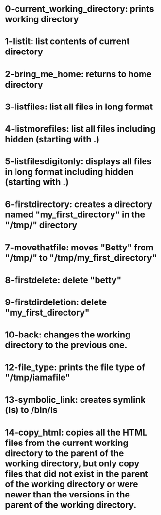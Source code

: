 # 0-current_working_directory: prints working directory
# 1-listit: list contents of current directory
# 2-bring_me_home: returns to home directory
# 3-listfiles: list all files in long format
# 4-listmorefiles: list all files including hidden (starting with .)
# 5-listfilesdigitonly: displays all files in long format including hidden (starting with .)
# 6-firstdirectory: creates a directory named "my_first_directory" in the "/tmp/" directory
# 7-movethatfile: moves "Betty" from "/tmp/" to "/tmp/my_first_directory"
# 8-firstdelete: delete "betty"
# 9-firstdirdeletion: delete "my_first_directory"
# 10-back: changes the working directory to the previous one.
#
# 12-file_type: prints the file type of "/tmp/iamafile"
# 13-symbolic_link: creates symlink (__ls__) to /bin/ls
# 14-copy_html: copies all the HTML files from the current working directory to the parent of the working directory, but only copy files that did not exist in the parent of the working directory or were newer than the versions in the parent of the working directory.